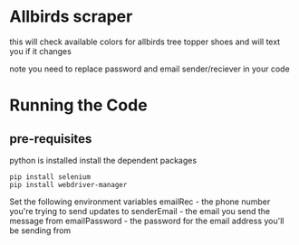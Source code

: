 # Allbirds scraper

this will check available colors for allbirds tree topper shoes and will text you if it changes

note you need to replace password and email sender/reciever in your code

# Running the Code
## pre-requisites
python is installed
install the dependent packages
```
pip install selenium
pip install webdriver-manager
```

Set the following environment variables
emailRec - the phone number you're trying to send updates to
senderEmail - the email you send the message from
emailPassword - the password for the email address you'll be sending from